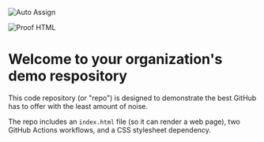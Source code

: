 ![Auto Assign](https://github.com/Games-studios123/demo-repository/actions/workflows/auto-assign.yml/badge.svg)

![Proof HTML](https://github.com/Games-studios123/demo-repository/actions/workflows/proof-html.yml/badge.svg)

# Welcome to your organization's demo respository
This code repository (or "repo") is designed to demonstrate the best GitHub has to offer with the least amount of noise.

The repo includes an `index.html` file (so it can render a web page), two GitHub Actions workflows, and a CSS stylesheet dependency.
